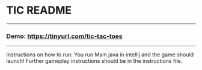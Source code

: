# TIC README
---
### Demo: https://tinyurl.com/tic-tac-toes
---
Instructions on how to run:
You run Main.java in intellij and the game should launch! Further gameplay instructions should be in the instructions file.
